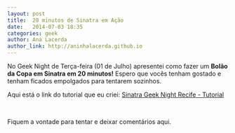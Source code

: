 ```yaml
---
layout: post
title:  20 minutos de Sinatra em Ação
date:   2014-07-03 18:35
categories: geek
author: Ana Lacerda
author_link: http://aninhalacerda.github.io
---
```


No Geek Night de Terça-feira (01 de Julho) apresentei como fazer um **Bolão da Copa em Sinatra em 20 minutos!** Espero que vocês tenham gostado e tenham ficados empolgados para tentarem sozinhos.
<br> 

Aqui está o link do tutorial que eu criei: [Sinatra Geek Night Recife - Tutorial](http://bit.ly/sinatra-geeknightrecife)

<br>

Fiquem a vontade para tentar e deixar comentários aqui.
